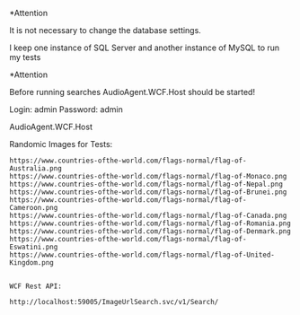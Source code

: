 *Attention

  It is not necessary to change the database settings. 
  
  I keep one instance of SQL Server and another instance of MySQL to run my tests
  
*Attention

  Before running searches AudioAgent.WCF.Host should be started!

  Login: admin
  Password: admin

  AudioAgent.WCF.Host

  Randomic Images for Tests:
  
	https://www.countries-ofthe-world.com/flags-normal/flag-of-Australia.png
	https://www.countries-ofthe-world.com/flags-normal/flag-of-Monaco.png
	https://www.countries-ofthe-world.com/flags-normal/flag-of-Nepal.png
	https://www.countries-ofthe-world.com/flags-normal/flag-of-Brunei.png
	https://www.countries-ofthe-world.com/flags-normal/flag-of-Cameroon.png
	https://www.countries-ofthe-world.com/flags-normal/flag-of-Canada.png
	https://www.countries-ofthe-world.com/flags-normal/flag-of-Romania.png
	https://www.countries-ofthe-world.com/flags-normal/flag-of-Denmark.png
	https://www.countries-ofthe-world.com/flags-normal/flag-of-Eswatini.png
	https://www.countries-ofthe-world.com/flags-normal/flag-of-United-Kingdom.png
	
	
	WCF Rest API: 
	
	http://localhost:59005/ImageUrlSearch.svc/v1/Search/
